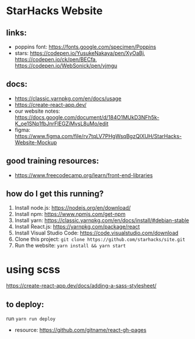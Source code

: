# StarHacks Website

## links:
- poppins font: https://fonts.google.com/specimen/Poppins
- stars: https://codepen.io/YusukeNakaya/pen/XyOaBj, https://codepen.io/ck/pen/BECfa, https://codepen.io/WebSonick/pen/vjmgu

## docs:
- https://classic.yarnpkg.com/en/docs/usage
- https://create-react-app.dev/
- our website notes: https://docs.google.com/document/d/184O1MUkD3NFh5k-K_oe1SNp1fbJnrFlEGZiMvsL8uMo/edit
- figma: https://www.figma.com/file/rv7tqLV7PHgWsqBgzQIXUH/StarHacks-Website-Mockup

## good training resources:
- https://www.freecodecamp.org/learn/front-end-libraries

## how do I get this running?
1. Install node.js: https://nodejs.org/en/download/
2. Install npm: https://www.npmjs.com/get-npm
3. Install yarn: https://classic.yarnpkg.com/en/docs/install/#debian-stable
4. Install React.js: https://yarnpkg.com/package/react
5. Install Visual Studio Code: https://code.visualstudio.com/download
6. Clone this project: `git clone https://github.com/starhacks/site.git`
7. Run the website: `yarn install && yarn start`

# using scss
https://create-react-app.dev/docs/adding-a-sass-stylesheet/

## to deploy:
run `yarn run deploy`

- resource: https://github.com/gitname/react-gh-pages
